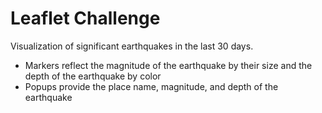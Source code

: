 # Leaflet Challenge
Visualization of significant earthquakes in the last 30 days.
* Markers reflect the magnitude of the earthquake by their size and the depth of the earthquake by color
* Popups provide the place name, magnitude, and depth of the earthquake
